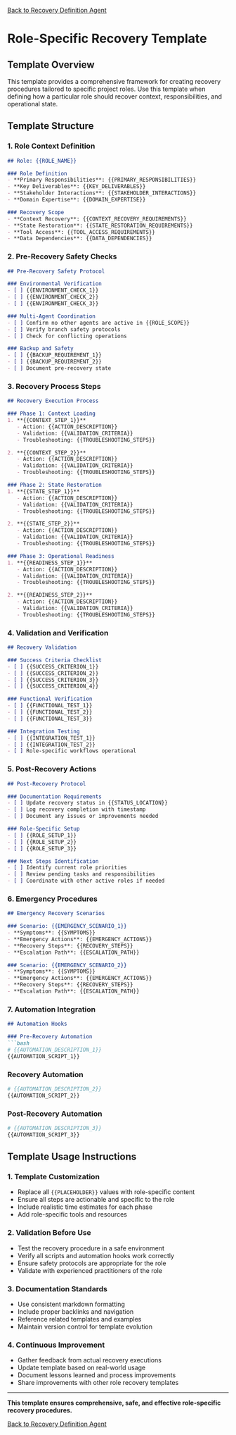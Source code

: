 [Back to Recovery Definition Agent](../)

# Role-Specific Recovery Template

## Template Overview

This template provides a comprehensive framework for creating recovery procedures tailored to specific project roles. Use this template when defining how a particular role should recover context, responsibilities, and operational state.

## Template Structure

### 1. Role Context Definition

```markdown
## Role: {{ROLE_NAME}}

### Role Definition
- **Primary Responsibilities**: {{PRIMARY_RESPONSIBILITIES}}
- **Key Deliverables**: {{KEY_DELIVERABLES}}
- **Stakeholder Interactions**: {{STAKEHOLDER_INTERACTIONS}}
- **Domain Expertise**: {{DOMAIN_EXPERTISE}}

### Recovery Scope
- **Context Recovery**: {{CONTEXT_RECOVERY_REQUIREMENTS}}
- **State Restoration**: {{STATE_RESTORATION_REQUIREMENTS}}
- **Tool Access**: {{TOOL_ACCESS_REQUIREMENTS}}
- **Data Dependencies**: {{DATA_DEPENDENCIES}}
```

### 2. Pre-Recovery Safety Checks

```markdown
## Pre-Recovery Safety Protocol

### Environmental Verification
- [ ] {{ENVIRONMENT_CHECK_1}}
- [ ] {{ENVIRONMENT_CHECK_2}}
- [ ] {{ENVIRONMENT_CHECK_3}}

### Multi-Agent Coordination
- [ ] Confirm no other agents are active in {{ROLE_SCOPE}}
- [ ] Verify branch safety protocols
- [ ] Check for conflicting operations

### Backup and Safety
- [ ] {{BACKUP_REQUIREMENT_1}}
- [ ] {{BACKUP_REQUIREMENT_2}}
- [ ] Document pre-recovery state
```

### 3. Recovery Process Steps

```markdown
## Recovery Execution Process

### Phase 1: Context Loading
1. **{{CONTEXT_STEP_1}}**
   - Action: {{ACTION_DESCRIPTION}}
   - Validation: {{VALIDATION_CRITERIA}}
   - Troubleshooting: {{TROUBLESHOOTING_STEPS}}

2. **{{CONTEXT_STEP_2}}**
   - Action: {{ACTION_DESCRIPTION}}
   - Validation: {{VALIDATION_CRITERIA}}
   - Troubleshooting: {{TROUBLESHOOTING_STEPS}}

### Phase 2: State Restoration
1. **{{STATE_STEP_1}}**
   - Action: {{ACTION_DESCRIPTION}}
   - Validation: {{VALIDATION_CRITERIA}}
   - Troubleshooting: {{TROUBLESHOOTING_STEPS}}

2. **{{STATE_STEP_2}}**
   - Action: {{ACTION_DESCRIPTION}}
   - Validation: {{VALIDATION_CRITERIA}}
   - Troubleshooting: {{TROUBLESHOOTING_STEPS}}

### Phase 3: Operational Readiness
1. **{{READINESS_STEP_1}}**
   - Action: {{ACTION_DESCRIPTION}}
   - Validation: {{VALIDATION_CRITERIA}}
   - Troubleshooting: {{TROUBLESHOOTING_STEPS}}

2. **{{READINESS_STEP_2}}**
   - Action: {{ACTION_DESCRIPTION}}
   - Validation: {{VALIDATION_CRITERIA}}
   - Troubleshooting: {{TROUBLESHOOTING_STEPS}}
```

### 4. Validation and Verification

```markdown
## Recovery Validation

### Success Criteria Checklist
- [ ] {{SUCCESS_CRITERION_1}}
- [ ] {{SUCCESS_CRITERION_2}}
- [ ] {{SUCCESS_CRITERION_3}}
- [ ] {{SUCCESS_CRITERION_4}}

### Functional Verification
- [ ] {{FUNCTIONAL_TEST_1}}
- [ ] {{FUNCTIONAL_TEST_2}}
- [ ] {{FUNCTIONAL_TEST_3}}

### Integration Testing
- [ ] {{INTEGRATION_TEST_1}}
- [ ] {{INTEGRATION_TEST_2}}
- [ ] Role-specific workflows operational
```

### 5. Post-Recovery Actions

```markdown
## Post-Recovery Protocol

### Documentation Requirements
- [ ] Update recovery status in {{STATUS_LOCATION}}
- [ ] Log recovery completion with timestamp
- [ ] Document any issues or improvements needed

### Role-Specific Setup
- [ ] {{ROLE_SETUP_1}}
- [ ] {{ROLE_SETUP_2}}
- [ ] {{ROLE_SETUP_3}}

### Next Steps Identification
- [ ] Identify current role priorities
- [ ] Review pending tasks and responsibilities
- [ ] Coordinate with other active roles if needed
```

### 6. Emergency Procedures

```markdown
## Emergency Recovery Scenarios

### Scenario: {{EMERGENCY_SCENARIO_1}}
- **Symptoms**: {{SYMPTOMS}}
- **Emergency Actions**: {{EMERGENCY_ACTIONS}}
- **Recovery Steps**: {{RECOVERY_STEPS}}
- **Escalation Path**: {{ESCALATION_PATH}}

### Scenario: {{EMERGENCY_SCENARIO_2}}
- **Symptoms**: {{SYMPTOMS}}
- **Emergency Actions**: {{EMERGENCY_ACTIONS}}
- **Recovery Steps**: {{RECOVERY_STEPS}}
- **Escalation Path**: {{ESCALATION_PATH}}
```

### 7. Automation Integration

```markdown
## Automation Hooks

### Pre-Recovery Automation
```bash
# {{AUTOMATION_DESCRIPTION_1}}
{{AUTOMATION_SCRIPT_1}}
```

### Recovery Automation
```bash
# {{AUTOMATION_DESCRIPTION_2}}
{{AUTOMATION_SCRIPT_2}}
```

### Post-Recovery Automation
```bash
# {{AUTOMATION_DESCRIPTION_3}}
{{AUTOMATION_SCRIPT_3}}
```

## Template Usage Instructions

### 1. Template Customization
- Replace all `{{PLACEHOLDER}}` values with role-specific content
- Ensure all steps are actionable and specific to the role
- Include realistic time estimates for each phase
- Add role-specific tools and resources

### 2. Validation Before Use
- Test the recovery procedure in a safe environment
- Verify all scripts and automation hooks work correctly
- Ensure safety protocols are appropriate for the role
- Validate with experienced practitioners of the role

### 3. Documentation Standards
- Use consistent markdown formatting
- Include proper backlinks and navigation
- Reference related templates and examples
- Maintain version control for template evolution

### 4. Continuous Improvement
- Gather feedback from actual recovery executions
- Update template based on real-world usage
- Document lessons learned and process improvements
- Share improvements with other role recovery templates

---

**This template ensures comprehensive, safe, and effective role-specific recovery procedures.**

[Back to Recovery Definition Agent](../)
